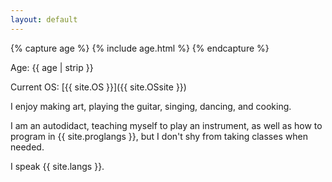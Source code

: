 ```yaml
---
layout: default
---
```

{% capture age %}
{% include age.html %} 
{% endcapture %}

Age: {{ age | strip }}

Current OS: [{{ site.OS }}]({{ site.OSsite }})

I enjoy making art, playing the guitar, singing, dancing, and cooking.

I am an autodidact, teaching myself to play an instrument, as well as how to program in {{ site.proglangs }}, but I don't shy from taking classes when needed.

I speak {{ site.langs }}.
